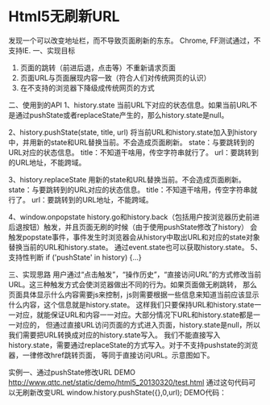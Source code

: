 # Html5无刷新URL
发现一个可以改变地址栏，而不导致页面刷新的东东。 Chrome, FF测试通过，不支持IE.
一、实现目标
1.  页面的跳转（前进后退，点击等）不重新请求页面
2.  页面URL与页面展现内容一致（符合人们对传统网页的认识）
3.  在不支持的浏览器下降级成传统网页的方式

二、使用到的API
1、history.state
当前URL下对应的状态信息。如果当前URL不是通过pushState或者replaceState产生的，那么history.state是null。

2、history.pushState(state, title, url)
将当前URL和history.state加入到history中，并用新的state和URL替换当前。不会造成页面刷新。
state：与要跳转到的URL对应的状态信息。
title：不知道干啥用，传空字符串就行了。
url：要跳转到的URL地址，不能跨域。

3、history.replaceState
用新的state和URL替换当前。不会造成页面刷新。
state：与要跳转到的URL对应的状态信息。
title：不知道干啥用，传空字符串就行了。
url：要跳转到的URL地址，不能跨域。

4、window.onpopstate
history.go和history.back（包括用户按浏览器历史前进后退按钮）触发，并且页面无刷的时候（由于使用pushState修改了history）
会触发popstate事件，事件发生时浏览器会从history中取出URL和对应的state对象替换当前的URL和history.state。
通过event.state也可以获取history.state。
5、支持性判断
if ('pushState' in history) {...}

三、实现思路
用户通过“点击触发”，“操作历史”，“直接访问URL”的方式修改当前URL。这三种触发方式会使浏览器做出不同的行为。如果页面做无刷跳转，
那么页面具体显示什么内容需要js来控制，js则需要根据一些信息来知道当前应该显示什么内容，这个信息就是history.state。
这样我们只要保持URL和history.state一一对应，就能保证URL和内容一一对应。大部分情况下URL和history.state都是一一对应的，
但通过直接URL访问页面的方式进入页面，history.state是null，所以我们需要把URL转换成对应的history.state写入。
我们不能直接写入history.state，需要通过replaceState的方式写入。对于不支持pushstate的浏览器，一律修改href跳转页面，
等同于直接访问URL。示意图如下。
 
实例一、通过pushState修改URL
DEMO http://www.qttc.net/static/demo/html5_20130320/test.html
通过这句代码可以无刷新改变URL
window.history.pushState({},0,url);
DEMO代码：
<!DOCTYPE html>
<html>
    <head>
        <meta charset="utf-8" />
        <title>HTML5无刷修改url - 琼台博客</title>
        <script type="text/javascript">
            function changeURL(){
                var url = document.getElementById('url').value;
                window.history.pushState({},0,'http://'+window.location.host+'/'+url);      
            }
 
        </script> 
    </head>
    <body>
        <h1>html5无刷新改变url</h1>
        <div id="info" style="margin:30px 0;">
            页面真实地址:
            <span style="color:red;"><script type="text/javascript">document.write(window.location.href);</script></span>
        </div>
        <div>
        请输入要改变地URL字符串：<input id='url' type="text" />
        <button onclick="changeURL();">点击无刷改变url</button>
        </div>
        <div style="color:red;margin-top:30px;">请使用支持html5的浏览器访问</div>
        <div style="margin-top:30px;"><a href="http://www.qttc.net/201303292.html" target="_blank">《html5无刷新改变URL》</a> - 琼台博客</div>
    </body>
 
</html>
截图：
 
在input输入框内输入haha.html点击“点击无刷新改变url”按钮即可实现
 
实例二、利用ajax配合pushState翻页无刷新的动作
主要在ajax发起数据请求，在数据页面响应后利用pushState修改分页参数，达到模拟真实翻页效果，并且写入历史表达到后退时能恢复上一页的数据
DEMO http://www.qttc.net/static/demo/html5_20130320/demo-page.html
demo-page.html代码：
<!DOCTYPE html>
<html>
    <head>
    <meta charset="utf-8" />
    <title>HTML5无刷修改url - 琼台博客</title>
    <script type="text/javascript">
    var changeURL = function(){
         
        if(location.href.indexOf("?") > -1){
            var arr = location.href.split('?');
            var urlbase = arr[0];
            var pageObj = arr[1].match(/page=(\d+)/);
            var page = Number(pageObj[1]) || 1;
        }else{
            var urlbase = location.href;
            var page = 1;
        }
 
        load = false;
        var content = document.getElementById("content");   
        var ajax = new XMLHttpRequest();
 
        // 调用数据回掉函数
        var ajaxCallback = function(){
            if(ajax.readyState == 4){
                load = false;
                result = eval('('+ajax.responseText+')');
                content.innerHTML = result.data;
                next.href = urlbase + "?page=" + (page + 1);
 
                // push到历史记录里，可以在点击后退时从历史记录里恢复内容
                // 并且无刷修改url地址
                window.history.pushState({content:content.innerHTML,page:page},page,urlbase + "?page=" + page);
            }
        };
 
        // 点击事件
        document.getElementById('next').onclick = function(event){
            if(!load){
                load = true;
                content.innerHTML = '加载中数据中...(注意看数据返回后url改变)';
                page++;
                ajax.open('GET','shuju.php?page='+page, true);
                ajax.onreadystatechange = ajaxCallback;
                ajax.send('');
                return false;
            }
        };
 
 
        // 记录到历史里，当点击后退按钮还退回上次页面请求前的页面内容
        window.onpopstate = function(){
            content.innerHTML = history.state.content;
            page = history.state.page;              
        }
 
        // 修改当前页面在 history 中的记录
        window.history.replaceState({content:content.innerHTML,page:page},page,urlbase + (page > 1 ? '?page=' + page : '' ));
    };
 
    // 检测是否支持
    try{
        //监听事件
        window.addEventListener('DOMContentLoaded', changeURL, false);
    }catch(e){
        alert('浏览器不支持，请使用支持html5的浏览器'); 
    }
 
    </script>
    </head>
    <body>
        <div id="content" style="width:300px;height:100px;border:1px solid #999;">第1页的内容</div>
        <div><a id="next" href="?page=2">下一页</a></div>
         
        <div style="color:red; margin-top:30px;">请使用支持html5的浏览器测试</div>
        <div><a href="http://www.qttc.net">xxx</a></div>
    </body>
</html>
shuju.php代码：
<?php
sleep(3);
echo json_encode(array('data'=>'第'.$_GET['page'].'内容'));
DEMO贴图：
 
没有点击之前
 
点击后，发起ajax请求page=2数据
 
ajax返回后通过pushState修改URL，请看截图地址栏已经是page=2，页面没有刷新，因为firebug控制台中的ajax请求记录还在
点击后退箭头，恢复上一页的数据

最后
虽说这两个html5新加api能实现无刷新修改URL，但js毕竟是前端，为了安全是不能跨域的。比如本例中的demo域是在www.qttc.net下，
不能修改到www.xxx.com域下。有不少人说这个特性解决了ajax局部刷新区域不容易被蜘蛛人抓取的问题，本人没有亲自验证，但却有可行之势，
感兴趣的童鞋可以尝试下。
